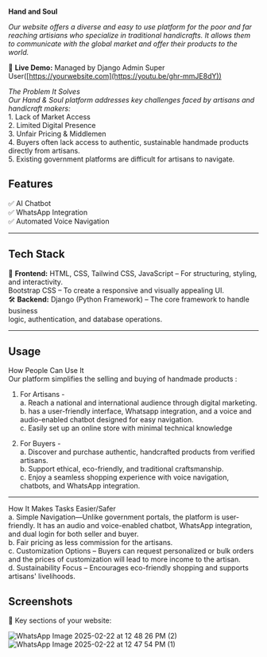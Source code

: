 **Hand and Soul**  

*Our website offers a diverse and easy to use platform for the poor and far reaching artisians who specialize in traditional handicrafts.*
*It allows them to communicate with the global market and offer their products to the world.*

🔗 **Live Demo:** Managed by Django Admin Super User([https://yourwebsite.com](https://youtu.be/ghr-mmJE8dY))

*The Problem It Solves*<br/>
*Our Hand & Soul platform addresses key challenges faced by artisans and handicraft makers:*<br/>
     1. Lack of Market Access<br/>
     2. Limited Digital Presence<br/>
     3. Unfair Pricing & Middlemen<br/>
     4. Buyers often lack access to authentic, sustainable handmade products directly from artisans.<br/>
     5. Existing government platforms are difficult for artisans to navigate.<br/>

## **Features**<br/>  
✅ AI Chatbot<br/>
✅ WhatsApp Integration <br/> 
✅ Automated Voice Navigation<br/> 

---

## **Tech Stack**<br/>
🚀 **Frontend:** HTML, CSS, Tailwind CSS, JavaScript – For structuring, styling, and interactivity.<br/>
                Bootstrap CSS – To create a responsive and visually appealing UI.<br/>
🛠️ **Backend:** Django (Python Framework) – The core framework to handle business<br/>
                logic, authentication, and database operations.<br/>

---

## **Usage**  <br/>
How People Can Use It<br/>
Our platform simplifies the selling and buying of handmade products :<br/>
1. For Artisans -<br/>
          a. Reach a national and international audience through digital marketing.<br/>
          b. has a user-friendly interface, Whatsapp integration, and a voice and audio-enabled chatbot designed for easy 
              navigation.<br/>
          c. Easily set up an online store with minimal technical knowledge<br/>

2. For Buyers -<br/>
           a. Discover and purchase authentic, handcrafted products from verified artisans.<br/>
           b. Support ethical, eco-friendly, and traditional craftsmanship.<br/>
           c.  Enjoy a seamless shopping experience with voice navigation, chatbots, and WhatsApp integration.<br/>
---

How It Makes Tasks Easier/Safer<br/>
           a. Simple Navigation—Unlike government portals, the platform is user-friendly. It has an audio and voice-enabled 
                chatbot, WhatsApp integration, and dual login for both seller and buyer.<br/>
           b. Fair pricing as less commission for the artisans.<br/>
           c. Customization Options – Buyers can request personalized or bulk orders and the prices of customization will lead to 
                more income to the artisan.<br/>
           d. Sustainability Focus – Encourages eco-friendly shopping and supports artisans' livelihoods.<br/>
          
## **Screenshots** 
📸 Key sections of your website:  

![WhatsApp Image 2025-02-22 at 12 48 26 PM (2)](https://github.com/user-attachments/assets/befca25e-64ba-4d50-a305-c7949bbcad88)<br/>
![WhatsApp Image 2025-02-22 at 12 47 54 PM (1)](https://github.com/user-attachments/assets/4d6d73a9-3ed8-49be-aa45-cc338cf4dfd7)


